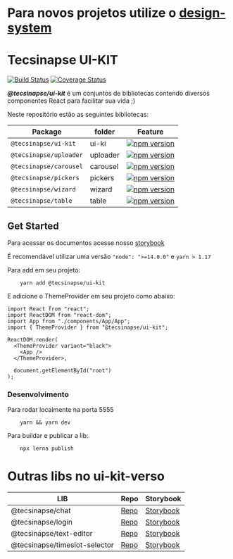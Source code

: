 # Para novos projetos utilize o [design-system](https://github.com/tecsinapse/design-system)
# Tecsinapse UI-KIT

[![Build Status](https://travis-ci.org/tecsinapse/ui-kit.svg?branch=master)](https://travis-ci.org/tecsinapse/ui-kit)
[![Coverage Status](https://coveralls.io/repos/github/tecsinapse/ui-kit/badge.svg?branch=master)](https://coveralls.io/github/tecsinapse/ui-kit?branch=master)

***@tecsinapse/ui-kit*** é um conjuntos de bibliotecas contendo diversos componentes React para facilitar sua vida ;)

Neste repositório estão as seguintes bibliotecas:

| Package                  | folder   | Feature                                     |
| ------------------------ | -------- | ------------------------------------------- |
| `@tecsinapse/ui-kit`     | ui-ki    | [![npm version](https://badge.fury.io/js/%40tecsinapse%2Fui-kit.svg)](https://badge.fury.io/js/%40tecsinapse%2Fui-kit) |
| `@tecsinapse/uploader`   | uploader | [![npm version](https://badge.fury.io/js/%40tecsinapse%2Fuploader.svg)](https://badge.fury.io/js/%40tecsinapse%2Fuploader) |
| `@tecsinapse/carousel`   | carousel | [![npm version](https://badge.fury.io/js/%40tecsinapse%2Fcarousel.svg)](https://badge.fury.io/js/%40tecsinapse%2Fcarousel)  |
| `@tecsinapse/pickers`    | pickers  | [![npm version](https://badge.fury.io/js/%40tecsinapse%2Fpickers.svg)](https://badge.fury.io/js/%40tecsinapse%2Fpickers)  |
| `@tecsinapse/wizard`     | wizard   | [![npm version](https://badge.fury.io/js/%40tecsinapse%2Fwizard.svg)](https://badge.fury.io/js/%40tecsinapse%2Fwizard) |
| `@tecsinapse/table`      | table    | [![npm version](https://badge.fury.io/js/%40tecsinapse%2Ftable.svg)](https://badge.fury.io/js/%40tecsinapse%2Ftable) |


## Get Started

Para acessar os documentos acesse nosso [storybook](https://tecsinapse.github.io/ui-kit/)

É recomendável utilizar uma versão `"node": ">=14.0.0"` e `yarn > 1.17`

Para add em seu projeto:
```
    yarn add @tecsinapse/ui-kit
```

E adicione o ThemeProvider em seu projeto como abaixo:

```
import React from "react";
import ReactDOM from "react-dom";
import App from "./components/App/App";
import { ThemeProvider } from "@tecsinapse/ui-kit";

ReactDOM.render(
  <ThemeProvider variant="black">
    <App />
  </ThemeProvider>,

  document.getElementById("root")
);
```

### Desenvolvimento

Para rodar localmente na porta 5555

```
    yarn && yarn dev
```

Para buildar e publicar a lib:
```
    npx lerna publish
```


# Outras libs no ui-kit-verso

| LIB                        |      Repo         | Storybook        |
| -------------------------- | ----------------- |----------------- |
| @tecsinapse/chat    |  [Repo](https://github.com/tecsinapse/chat)        |[Storybook](https://github.com/tecsinapse/chat)        |
| @tecsinapse/login    |  [Repo](https://github.com/tecsinapse/login)        |[Storybook](https://github.com/tecsinapse/login)        |
| @tecsinapse/text-editor    |  [Repo](https://github.com/tecsinapse/text-editor)        |[Storybook](https://github.com/tecsinapse/text-editor)        |
| @tecsinapse/timeslot-selector    |  [Repo](https://github.com/tecsinapse/timeslot-selector)        |[Storybook](https://github.com/tecsinapse/timeslot-selector)        |
